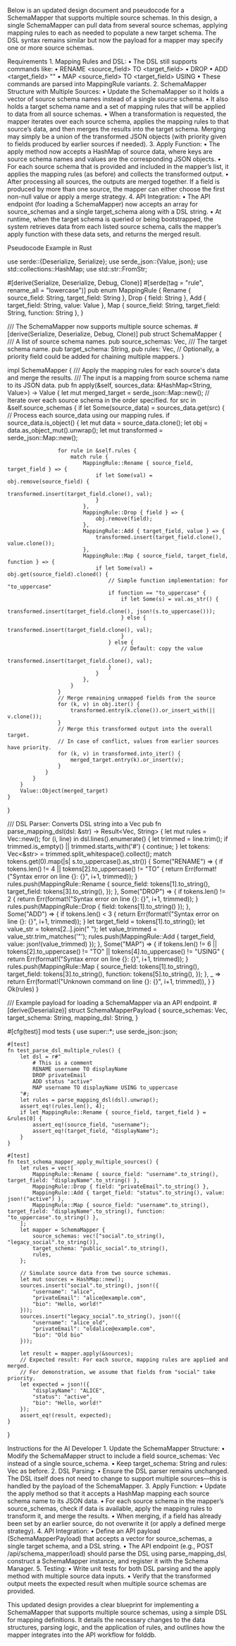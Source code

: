 Below is an updated design document and pseudocode for a SchemaMapper that supports multiple source schemas. In this design, a single SchemaMapper can pull data from several source schemas, applying mapping rules to each as needed to populate a new target schema. The DSL syntax remains similar but now the payload for a mapper may specify one or more source schemas.

Requirements
	1.	Mapping Rules and DSL:
	•	The DSL still supports commands like:
	•	RENAME <source_field> TO <target_field>
	•	DROP <field>
	•	ADD <target_field> "<value>"
	•	MAP <source_field> TO <target_field> USING <function>
	•	These commands are parsed into MappingRule variants.
	2.	SchemaMapper Structure with Multiple Sources:
	•	Update the SchemaMapper so it holds a vector of source schema names instead of a single source schema.
	•	It also holds a target schema name and a set of mapping rules that will be applied to data from all source schemas.
	•	When a transformation is requested, the mapper iterates over each source schema, applies the mapping rules to that source’s data, and then merges the results into the target schema. Merging may simply be a union of the transformed JSON objects (with priority given to fields produced by earlier sources if needed).
	3.	Apply Function:
	•	The apply method now accepts a HashMap of source data, where keys are source schema names and values are the corresponding JSON objects.
	•	For each source schema that is provided and included in the mapper’s list, it applies the mapping rules (as before) and collects the transformed output.
	•	After processing all sources, the outputs are merged together. If a field is produced by more than one source, the mapper can either choose the first non-null value or apply a merge strategy.
	4.	API Integration:
	•	The API endpoint (for loading a SchemaMapper) now accepts an array for source_schemas and a single target_schema along with a DSL string.
	•	At runtime, when the target schema is queried or being bootstrapped, the system retrieves data from each listed source schema, calls the mapper’s apply function with these data sets, and returns the merged result.

Pseudocode Example in Rust

use serde::{Deserialize, Serialize};
use serde_json::{Value, json};
use std::collections::HashMap;
use std::str::FromStr;

#[derive(Serialize, Deserialize, Debug, Clone)]
#[serde(tag = "rule", rename_all = "lowercase")]
pub enum MappingRule {
    Rename { source_field: String, target_field: String },
    Drop { field: String },
    Add { target_field: String, value: Value },
    Map { source_field: String, target_field: String, function: String },
}

/// The SchemaMapper now supports multiple source schemas.
#[derive(Serialize, Deserialize, Debug, Clone)]
pub struct SchemaMapper {
    /// A list of source schema names.
    pub source_schemas: Vec<String>,
    /// The target schema name.
    pub target_schema: String,
    pub rules: Vec<MappingRule>,
    // Optionally, a priority field could be added for chaining multiple mappers.
}

impl SchemaMapper {
    /// Apply the mapping rules for each source's data and merge the results.
    /// The input is a mapping from source schema name to its JSON data.
    pub fn apply(&self, sources_data: &HashMap<String, Value>) -> Value {
        let mut merged_target = serde_json::Map::new();
        // Iterate over each source schema in the order specified.
        for src in &self.source_schemas {
            if let Some(source_data) = sources_data.get(src) {
                // Process each source_data using our mapping rules.
                if source_data.is_object() {
                    let mut data = source_data.clone();
                    let obj = data.as_object_mut().unwrap();
                    let mut transformed = serde_json::Map::new();
                    
                    for rule in &self.rules {
                        match rule {
                            MappingRule::Rename { source_field, target_field } => {
                                if let Some(val) = obj.remove(source_field) {
                                    transformed.insert(target_field.clone(), val);
                                }
                            },
                            MappingRule::Drop { field } => {
                                obj.remove(field);
                            },
                            MappingRule::Add { target_field, value } => {
                                transformed.insert(target_field.clone(), value.clone());
                            },
                            MappingRule::Map { source_field, target_field, function } => {
                                if let Some(val) = obj.get(source_field).cloned() {
                                    // Simple function implementation: for "to_uppercase"
                                    if function == "to_uppercase" {
                                        if let Some(s) = val.as_str() {
                                            transformed.insert(target_field.clone(), json!(s.to_uppercase()));
                                        } else {
                                            transformed.insert(target_field.clone(), val);
                                        }
                                    } else {
                                        // Default: copy the value
                                        transformed.insert(target_field.clone(), val);
                                    }
                                }
                            },
                        }
                    }
                    // Merge remaining unmapped fields from the source
                    for (k, v) in obj.iter() {
                        transformed.entry(k.clone()).or_insert_with(|| v.clone());
                    }
                    // Merge this transformed output into the overall target.
                    // In case of conflict, values from earlier sources have priority.
                    for (k, v) in transformed.into_iter() {
                        merged_target.entry(k).or_insert(v);
                    }
                }
            }
        }
        Value::Object(merged_target)
    }
}

/// DSL Parser: Converts DSL string into a Vec<MappingRule>
pub fn parse_mapping_dsl(dsl: &str) -> Result<Vec<MappingRule>, String> {
    let mut rules = Vec::new();
    for (i, line) in dsl.lines().enumerate() {
        let trimmed = line.trim();
        if trimmed.is_empty() || trimmed.starts_with('#') {
            continue;
        }
        let tokens: Vec<&str> = trimmed.split_whitespace().collect();
        match tokens.get(0).map(|s| s.to_uppercase().as_str()) {
            Some("RENAME") => {
                if tokens.len() != 4 || tokens[2].to_uppercase() != "TO" {
                    return Err(format!("Syntax error on line {}: {}", i+1, trimmed));
                }
                rules.push(MappingRule::Rename {
                    source_field: tokens[1].to_string(),
                    target_field: tokens[3].to_string(),
                });
            },
            Some("DROP") => {
                if tokens.len() != 2 {
                    return Err(format!("Syntax error on line {}: {}", i+1, trimmed));
                }
                rules.push(MappingRule::Drop { field: tokens[1].to_string() });
            },
            Some("ADD") => {
                if tokens.len() < 3 {
                    return Err(format!("Syntax error on line {}: {}", i+1, trimmed));
                }
                let target_field = tokens[1].to_string();
                let value_str = tokens[2..].join(" ");
                let value_trimmed = value_str.trim_matches('"');
                rules.push(MappingRule::Add { target_field, value: json!(value_trimmed) });
            },
            Some("MAP") => {
                if tokens.len() != 6 || tokens[2].to_uppercase() != "TO" || tokens[4].to_uppercase() != "USING" {
                    return Err(format!("Syntax error on line {}: {}", i+1, trimmed));
                }
                rules.push(MappingRule::Map {
                    source_field: tokens[1].to_string(),
                    target_field: tokens[3].to_string(),
                    function: tokens[5].to_string(),
                });
            },
            _ => return Err(format!("Unknown command on line {}: {}", i+1, trimmed)),
        }
    }
    Ok(rules)
}

/// Example payload for loading a SchemaMapper via an API endpoint.
#[derive(Deserialize)]
struct SchemaMapperPayload {
    source_schemas: Vec<String>,
    target_schema: String,
    mapping_dsl: String,
}

#[cfg(test)]
mod tests {
    use super::*;
    use serde_json::json;

    #[test]
    fn test_parse_dsl_multiple_rules() {
        let dsl = r#"
            # This is a comment
            RENAME username TO displayName
            DROP privateEmail
            ADD status "active"
            MAP username TO displayName USING to_uppercase
        "#;
        let rules = parse_mapping_dsl(dsl).unwrap();
        assert_eq!(rules.len(), 4);
        if let MappingRule::Rename { source_field, target_field } = &rules[0] {
            assert_eq!(source_field, "username");
            assert_eq!(target_field, "displayName");
        }
    }

    #[test]
    fn test_schema_mapper_apply_multiple_sources() {
        let rules = vec![
            MappingRule::Rename { source_field: "username".to_string(), target_field: "displayName".to_string() },
            MappingRule::Drop { field: "privateEmail".to_string() },
            MappingRule::Add { target_field: "status".to_string(), value: json!("active") },
            MappingRule::Map { source_field: "username".to_string(), target_field: "displayName".to_string(), function: "to_uppercase".to_string() },
        ];
        let mapper = SchemaMapper {
            source_schemas: vec!["social".to_string(), "legacy_social".to_string()],
            target_schema: "public_social".to_string(),
            rules,
        };

        // Simulate source data from two source schemas.
        let mut sources = HashMap::new();
        sources.insert("social".to_string(), json!({
            "username": "alice",
            "privateEmail": "alice@example.com",
            "bio": "Hello, world!"
        }));
        sources.insert("legacy_social".to_string(), json!({
            "username": "alice_old",
            "privateEmail": "oldalice@example.com",
            "bio": "Old bio"
        }));

        let result = mapper.apply(&sources);
        // Expected result: For each source, mapping rules are applied and merged.
        // For demonstration, we assume that fields from "social" take priority.
        let expected = json!({
            "displayName": "ALICE",
            "status": "active",
            "bio": "Hello, world!"
        });
        assert_eq!(result, expected);
    }
}

Instructions for the AI Developer
	1.	Update the SchemaMapper Structure:
	•	Modify the SchemaMapper struct to include a field source_schemas: Vec<String> instead of a single source_schema.
	•	Keep target_schema: String and rules: Vec<MappingRule> as before.
	2.	DSL Parsing:
	•	Ensure the DSL parser remains unchanged. The DSL itself does not need to change to support multiple sources—this is handled by the payload of the SchemaMapper.
	3.	Apply Function:
	•	Update the apply method so that it accepts a HashMap mapping each source schema name to its JSON data.
	•	For each source schema in the mapper’s source_schemas, check if data is available, apply the mapping rules to transform it, and merge the results.
	•	When merging, if a field has already been set by an earlier source, do not overwrite it (or apply a defined merge strategy).
	4.	API Integration:
	•	Define an API payload (SchemaMapperPayload) that accepts a vector for source_schemas, a single target schema, and a DSL string.
	•	The API endpoint (e.g., POST /api/schema_mapper/load) should parse the DSL using parse_mapping_dsl, construct a SchemaMapper instance, and register it with the Schema Manager.
	5.	Testing:
	•	Write unit tests for both DSL parsing and the apply method with multiple source data inputs.
	•	Verify that the transformed output meets the expected result when multiple source schemas are provided.

This updated design provides a clear blueprint for implementing a SchemaMapper that supports multiple source schemas, using a simple DSL for mapping definitions. It details the necessary changes to the data structures, parsing logic, and the application of rules, and outlines how the mapper integrates into the API workflow for folddb.